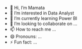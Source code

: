 - 👋 Hi, I’m Mamata
- 👀 I’m interested in Data Analyst
- 🌱 I’m currently learning Power BI
- 💞️ I’m looking to collaborate on ...
- 📫 How to reach me ...
- 😄 Pronouns: ...
- ⚡ Fun fact: ...

<!---
mamatapatil07/mamatapatil07 is a ✨ special ✨ repository because its `README.md` (this file) appears on your GitHub profile.
You can click the Preview link to take a look at your changes.
--->
